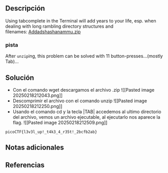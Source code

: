
## Descripción 

Using tabcomplete in the Terminal will add years to your life, esp. when dealing with long rambling directory structures and filenames: [Addadshashanammu.zip](https://mercury.picoctf.net/static/9689f2b453ad5daeb73ca7534e4d1521/Addadshashanammu.zip)

### pista

After `unzip`ing, this problem can be solved with 11 button-presses...(mostly Tab)...
## Solución

- Con el comando wget descargamos el archivo .zip
![[Pasted image 20250218212043.png]]
- Descomprimir el archivo con el comando unzip
![[Pasted image 20250218212250.png]]
- Usando el comando cd y la tecla |TAB| accedemos al ultimo directorio del archivo, vemos un archivo ejecutable, al ejecutarlo nos aparece la flag.
![[Pasted image 20250218212509.png]]



```
picoCTF{l3v3l_up!_t4k3_4_r35t!_2bcfb2ab}
```

## Notas adicionales


## Referencias

